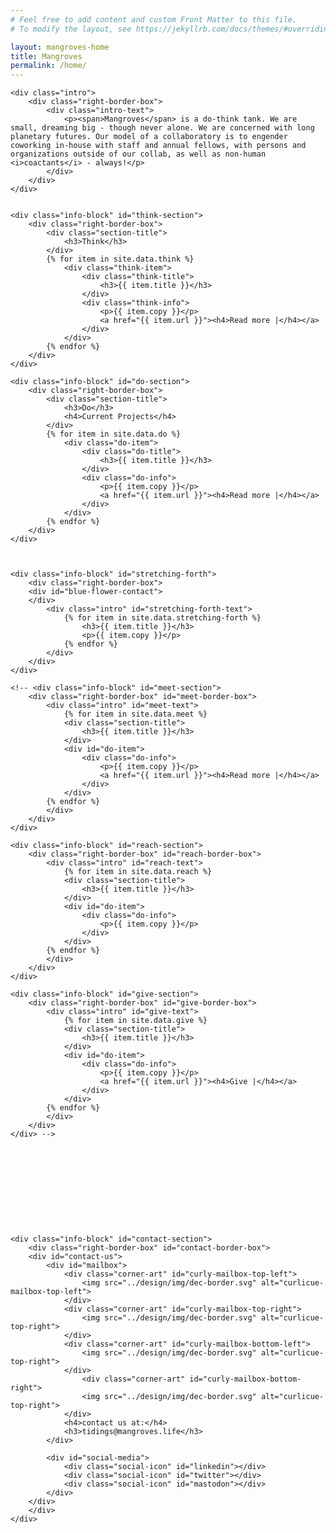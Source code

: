 ```yaml
---
# Feel free to add content and custom Front Matter to this file.
# To modify the layout, see https://jekyllrb.com/docs/themes/#overriding-theme-defaults

layout: mangroves-home
title: Mangroves
permalink: /home/
---
```


<head>
    <meta charset="UTF-8" />
    <meta name="viewport" content="width=device-width, initial-scale=1.0">
    <link rel="stylesheet" type="text/css" href="../css/styles.css" />
</head>

<div id="wrapper">

    <div class="intro">
        <div class="right-border-box">
            <div class="intro-text">
                <p><span>Mangroves</span> is a do-think tank. We are small, dreaming big - though never alone. We are concerned with long planetary futures. Our model of a collaboratory is to engender coworking in-house with staff and annual fellows, with persons and organizations outside of our collab, as well as non-human <i>coactants</i> - always!</p>
            </div>
        </div>
    </div>


    <div class="info-block" id="think-section">
        <div class="right-border-box">
            <div class="section-title">
                <h3>Think</h3>
            </div>
            {% for item in site.data.think %}
                <div class="think-item">
                    <div class="think-title">
                        <h3>{{ item.title }}</h3>
                    </div>
                    <div class="think-info">
                        <p>{{ item.copy }}</p>
                        <a href="{{ item.url }}"><h4>Read more |</h4></a>
                    </div>
                </div>
            {% endfor %}
        </div>
    </div>

    <div class="info-block" id="do-section">
        <div class="right-border-box">
            <div class="section-title">
                <h3>Do</h3>
                <h4>Current Projects</h4>
            </div>
            {% for item in site.data.do %}
                <div class="do-item">
                    <div class="do-title">
                        <h3>{{ item.title }}</h3>
                    </div>
                    <div class="do-info">
                        <p>{{ item.copy }}</p>
                        <a href="{{ item.url }}"><h4>Read more |</h4></a>
                    </div>
                </div>
            {% endfor %}
        </div>
    </div>



    <div class="info-block" id="stretching-forth">
        <div class="right-border-box">
        <div id="blue-flower-contact">
        </div>
            <div class="intro" id="stretching-forth-text">
                {% for item in site.data.stretching-forth %}
                    <h3>{{ item.title }}</h3>
                    <p>{{ item.copy }}</p>
                {% endfor %}
            </div>
        </div>
    </div>

    <!-- <div class="info-block" id="meet-section">
        <div class="right-border-box" id="meet-border-box">
            <div class="intro" id="meet-text">
                {% for item in site.data.meet %}
                <div class="section-title">
                    <h3>{{ item.title }}</h3>
                </div>
                <div id="do-item">
                    <div class="do-info">
                        <p>{{ item.copy }}</p>
                        <a href="{{ item.url }}"><h4>Read more |</h4></a>
                    </div>
                </div>
            {% endfor %}
            </div>
        </div>
    </div>

    <div class="info-block" id="reach-section">
        <div class="right-border-box" id="reach-border-box">
            <div class="intro" id="reach-text">
                {% for item in site.data.reach %}
                <div class="section-title">
                    <h3>{{ item.title }}</h3>
                </div>
                <div id="do-item">
                    <div class="do-info">
                        <p>{{ item.copy }}</p>
                    </div>
                </div>
            {% endfor %}
            </div>
        </div>
    </div>

    <div class="info-block" id="give-section">
        <div class="right-border-box" id="give-border-box">
            <div class="intro" id="give-text">
                {% for item in site.data.give %}
                <div class="section-title">
                    <h3>{{ item.title }}</h3>
                </div>
                <div id="do-item">
                    <div class="do-info">
                        <p>{{ item.copy }}</p>
                        <a href="{{ item.url }}"><h4>Give |</h4></a>
                    </div>
                </div>
            {% endfor %}
            </div>
        </div>
    </div> -->






    




    <div class="info-block" id="contact-section">
        <div class="right-border-box" id="contact-border-box">
        <div id="contact-us">
            <div id="mailbox">
                <div class="corner-art" id="curly-mailbox-top-left">
                    <img src="../design/img/dec-border.svg" alt="curlicue-mailbox-top-left">
                </div>
                <div class="corner-art" id="curly-mailbox-top-right">
                    <img src="../design/img/dec-border.svg" alt="curlicue-top-right">
                </div>
                <div class="corner-art" id="curly-mailbox-bottom-left">
                    <img src="../design/img/dec-border.svg" alt="curlicue-top-right">
                </div>
                    <div class="corner-art" id="curly-mailbox-bottom-right">
                    <img src="../design/img/dec-border.svg" alt="curlicue-top-right">
                </div>
                <h4>contact us at:</h4>
                <h3>tidings@mangroves.life</h3>
            </div>

            <div id="social-media">
                <div class="social-icon" id="linkedin"></div>
                <div class="social-icon" id="twitter"></div>
                <div class="social-icon" id="mastodon"></div>
            </div>
        </div>
        </div>
    </div>
</div>
